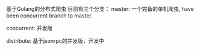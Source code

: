 基于Golang的分布式爬虫
目前有三个分支：
master:
一个完备的单机爬虫, have been  concurrent branch to master.

concurrent:
并发版

distribute:
基于jsonrpc的并发版，开发中
